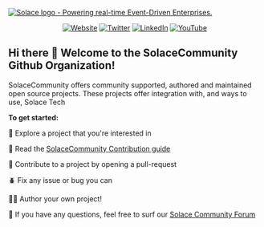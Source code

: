 [![Solace logo - Powering real-time Event-Driven Enterprises.](/assets/Solace_Logo_Green.png)](https://www.solace.com)

<div align="center">

  <a href="https://www.solace.com">![Website](https://img.shields.io/badge/Website-solace.com-00C895.svg)</a>
  <a href="https://twitter.com/solacedotcom">![Twitter](https://img.shields.io/badge/Twitter-@solacedotcom-1E9BF1.svg)</a>
  <a href="https://www.linkedin.com/company/20219">![LinkedIn](https://img.shields.io/badge/LinkedIn-solace-lightgray.svg)</a>
  <a href="https://www.youtube.com/c/Solacedotcom">![YouTube](https://img.shields.io/badge/YouTube-solacedotcom-red.svg)</a>

</div>

## Hi there 👋 Welcome to the SolaceCommunity Github Organization! 

SolaceCommunity offers community supported, authored and maintained open source projects. These projects offer integration with, and ways to use, Solace Tech

**To get started:**

🍿 Explore a project that you're interested in

📖 Read the [SolaceCommunity Contribution guide](https://solace.community/discussion/597/solacecommunity-github-contribution-guide)

🥳 Contribute to a project by opening a pull-request

🪲 Fix any issue or bug you can

👩‍💻 Author your own project!

🧙 If you have any questions, feel free to surf our [Solace Community Forum](https://solace.community/)
